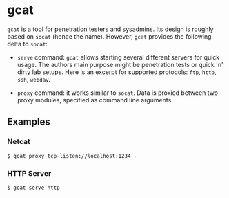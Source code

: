 # gcat

`gcat` is a tool for penetration testers and sysadmins.
Its design is roughly based on `socat` (hence the name).
However, `gcat` provides the following delta to `socat`:

- `serve` command: `gcat` allows starting several different servers for quick usage.
  The authors main purpose might be penetration tests or quick 'n' dirty lab setups.
  Here is an excerpt for supported protocols: `ftp`, `http`, `ssh`, `webdav`.

- `proxy` command: it works similar to `socat`. Data is proxied between two proxy modules, 
  specified as command line arguments.

## Examples

### Netcat

```
$ gcat proxy tcp-listen://localhost:1234 -
```

### HTTP Server

```
$ gcat serve http
```
